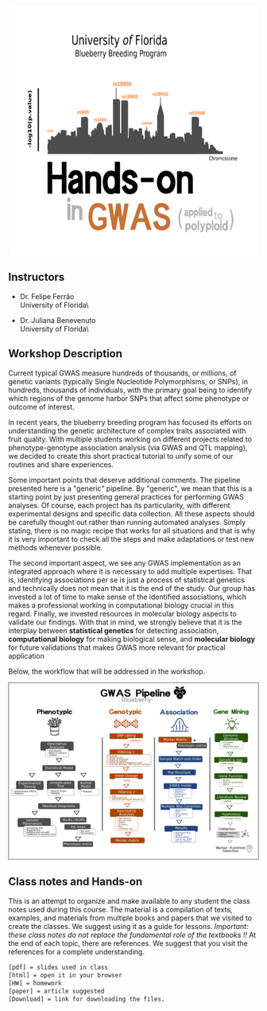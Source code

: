 <p align="center">
  <img src="./gwas_logo.png" height="500" width="500"/>
</p>

## Instructors

- Dr. Felipe Ferrão\
University of Florida\

- Dr. Juliana Benevenuto\
University of Florida\

## Workshop Description

Current typical GWAS  measure hundreds of thousands, or millions, of genetic variants (typically Single Nucleotide Polymorphisms, or SNPs), in hundreds, thousands of individuals, with the primary goal being to identify which regions of the genome harbor SNPs that affect some phenotype or outcome of interest.

In recent years, the blueberry breeding program has focused its efforts on understanding the genetic architecture of complex traits associated with fruit quality. With multiple students working on different projects related to phenotype-genotype association analysis (via GWAS and QTL mapping), we decided to create this short practical tutorial to unify some of our routines and share experiences.

Some important points that deserve additional comments. The pipeline presented here is a "generic" pipeline. By "generic",  we mean that this is a starting point by just presenting general practices for performing GWAS analyses. Of course, each project has its particularity, with different experimental designs and specific data collection. All these aspects should be carefully thought out rather than running automated analyses. Simply stating, there is no magic recipe that works for all situations and that is why it is very important to check all the steps and make adaptations or test new methods whenever possible.

The second important aspect, we see any GWAS implementation as an integrated approach where it is necessary to add multiple expertises. That is, identifying associations per se is just a process of statistical genetics and technically does not mean that it is the end of the study. Our group has invested a lot of time to make sense of the identified associations, which makes a professional working in computational biology crucial in this regard. Finally, we invested resources in molecular biology aspects to validate our findings. With that in mind, we strongly believe that it is the interplay between **statistical genetics** for detecting association, **computational biology** for making biological sense, and **molecular biology** for future validations that makes GWAS more relevant for practical application

Below, the workflow that will be addressed in the workshop. 

<p align="center">
  <img src="./GWASpipeline.png" />
</p>

## Class notes and Hands-on

This is an attempt to organize and make available to any student the class notes used during this course. The material is a compilation of texts, examples, and materials from multiple books and papers that we visited to create the classes. We suggest using it as a guide for lessons. *Important: these class notes do not replace the fundamental role of the textbooks !!* At the end of each topic, there are references. We suggest that you visit the references for a complete understanding.

```
[pdf] = slides used in class
[html] = open it in your browser
[HW] = homework
[paper] = article suggested
[Download] = link for downloading the files. 
```

